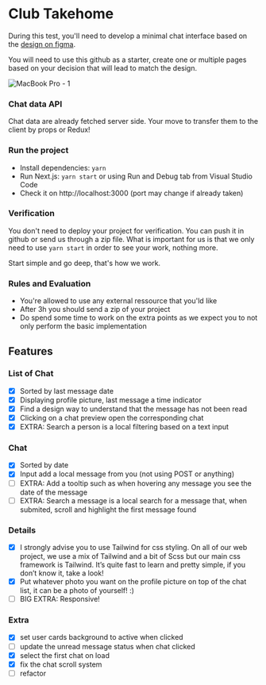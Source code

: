 # Club Takehome

During this test, you'll need to develop a minimal chat interface based on the [design on figma](https://www.figma.com/file/32YI2YtVas5aOjYKXhchev/Chat-take-home?node-id=0%3A1).

You will need to use this github as a starter, create one or multiple pages based on your decision that will lead to match the design.

![MacBook Pro - 1](https://user-images.githubusercontent.com/11197281/143602062-8980d974-bd8b-45bd-a522-0b141b4dd9ae.png)

### Chat data API

Chat data are already fetched server side. Your move to transfer them to the client by props or Redux!

### Run the project

- Install dependencies: `yarn`
- Run Next.js: `yarn start` or using Run and Debug tab from Visual Studio Code
- Check it on http://localhost:3000 (port may change if already taken)

### Verification

You don't need to deploy your project for verification. You can push it in github or send us through a zip file. What is important for us is that we only need to use `yarn start` in order to see your work, nothing more.

Start simple and go deep, that's how we work.

### Rules and Evaluation

- You're allowed to use any external ressource that you'ld like
- After 3h you should send a zip of your project
- Do spend some time to work on the extra points as we expect you to not only perform the basic implementation

## Features

### List of Chat

- [x] Sorted by last message date
- [x] Displaying profile picture, last message a time indicator
- [x] Find a design way to understand that the message has not been read
- [x] Clicking on a chat preview open the corresponding chat
- [x] EXTRA: Search a person is a local filtering based on a text input

### Chat

- [x] Sorted by date
- [x] Input add a local message from you (not using POST or anything)
- [ ] EXTRA: Add a tooltip such as when hovering any message you see the
      date of the message
- [ ] EXTRA: Search a message is a local search for a message that, when
      submited, scroll and highlight the first message found

### Details

- [x] I strongly advise you to use Tailwind for css styling. On all of our web
      project, we use a mix of Tailwind and a bit of Scss but our main css
      framework is Tailwind. It’s quite fast to learn and pretty simple, if you
      don’t know it, take a look!
- [x] Put whatever photo you want on the profile picture on top of the chat list,
      it can be a photo of yourself! :)
- [ ] BIG EXTRA: Responsive!

### Extra

- [x] set user cards background to active when clicked
- [ ] update the unread message status when chat clicked
- [x] select the first chat on load
- [x] fix the chat scroll system
- [ ] refactor
